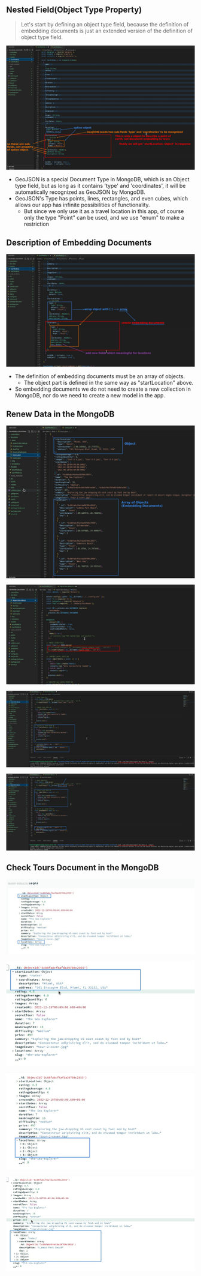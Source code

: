 ## **Nested Field(Object Type Property)**

> Let's start by defining an object type field, because the definition of embedding documents is just an extended version of the definition of object type field.

![Alt define Object field (nested properties)](pic/01.jpg)

- GeoJSON is a special Document Type in MongoDB, which is an Object type field, but as long as it contains 'type' and 'coordinates', it will be automatically recognized as GeoJSON by MongoDB.
- GeoJSON's Type has points, lines, rectangles, and even cubes, which allows our app has infinite possibilities of functionality.
  - But since we only use it as a travel location in this app, of course only the type "Point" can be used, and we use "enum" to make a restriction

## **Description of Embedding Documents**

![Alt Object field to Array field = embedding documents](pic/02.jpg)

- The definition of embedding documents must be an array of objects.
  - The object part is defined in the same way as "startLocation" above.
- So embedding documents we do not need to create a new collection in MongoDB, nor do we need to create a new model in the app.

## **Renew Data in the MongoDB**

![Alt tours data with more details](pic/03.jpg)

![Alt change tours-simple.json to tours.json](pic/04.jpg)

![Alt delete simple tours from mongoDB](pic/05.jpg)

![Alt import tours to mongoDB](pic/06.jpg)

## **Check Tours Document in the MongoDB**

![Alt check mongoDB documents](pic/07.jpg)

![Alt check mongoDB documents2](pic/08.jpg)

![Alt check mongoDB documents3](pic/09.jpg)

![Alt undefined](pic/10.jpg)
